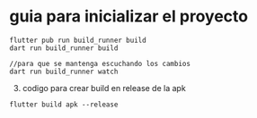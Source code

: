 # guia para inicializar el proyecto

```
flutter pub run build_runner build
dart run build_runner build

//para que se mantenga escuchando los cambios
dart run build_runner watch

```

3. codigo para crear build en release de la apk

```
flutter build apk --release
```
